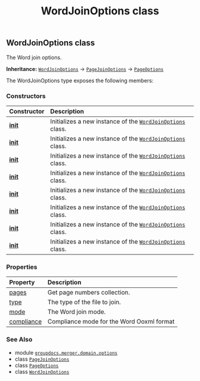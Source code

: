 ﻿---
title: WordJoinOptions class
second_title: GroupDocs.Merger for Python via .NET API References
description: 
type: docs
url: /python-net/groupdocs.merger.domain.options/wordjoinoptions/
is_root: false
weight: 540
---

## WordJoinOptions class

The Word join options.



**Inheritance:** [`WordJoinOptions`](/merger/python-net/groupdocs.merger.domain.options/wordjoinoptions) → 
[`PageJoinOptions`](/merger/python-net/groupdocs.merger.domain.options/pagejoinoptions) → 
[`PageOptions`](/merger/python-net/groupdocs.merger.domain.options/pageoptions)



The WordJoinOptions type exposes the following members:

### Constructors
| Constructor | Description |
| :- | :- |
| [__init__](/merger/python-net/groupdocs.merger.domain.options/wordjoinoptions/__init__/#) | Initializes a new instance of the [`WordJoinOptions`](/merger/python-net/groupdocs.merger.domain.options/wordjoinoptions) class. |
| [__init__](/merger/python-net/groupdocs.merger.domain.options/wordjoinoptions/__init__/#list) | Initializes a new instance of the [`WordJoinOptions`](/merger/python-net/groupdocs.merger.domain.options/wordjoinoptions) class. |
| [__init__](/merger/python-net/groupdocs.merger.domain.options/wordjoinoptions/__init__/#int-int) | Initializes a new instance of the [`WordJoinOptions`](/merger/python-net/groupdocs.merger.domain.options/wordjoinoptions) class. |
| [__init__](/merger/python-net/groupdocs.merger.domain.options/wordjoinoptions/__init__/#int-int-groupdocs.merger.domain.options.RangeMode) | Initializes a new instance of the [`WordJoinOptions`](/merger/python-net/groupdocs.merger.domain.options/wordjoinoptions) class. |
| [__init__](/merger/python-net/groupdocs.merger.domain.options/wordjoinoptions/__init__/#groupdocs.merger.domain.FileType) | Initializes a new instance of the [`WordJoinOptions`](/merger/python-net/groupdocs.merger.domain.options/wordjoinoptions) class. |
| [__init__](/merger/python-net/groupdocs.merger.domain.options/wordjoinoptions/__init__/#groupdocs.merger.domain.FileType-list) | Initializes a new instance of the [`WordJoinOptions`](/merger/python-net/groupdocs.merger.domain.options/wordjoinoptions) class. |
| [__init__](/merger/python-net/groupdocs.merger.domain.options/wordjoinoptions/__init__/#groupdocs.merger.domain.FileType-int-int) | Initializes a new instance of the [`WordJoinOptions`](/merger/python-net/groupdocs.merger.domain.options/wordjoinoptions) class. |
| [__init__](/merger/python-net/groupdocs.merger.domain.options/wordjoinoptions/__init__/#groupdocs.merger.domain.FileType-int-int-groupdocs.merger.domain.options.RangeMode) | Initializes a new instance of the [`WordJoinOptions`](/merger/python-net/groupdocs.merger.domain.options/wordjoinoptions) class. |


### Properties
| Property | Description |
| :- | :- |
| [pages](/merger/python-net/groupdocs.merger.domain.options/wordjoinoptions/pages) | Get page numbers collection. |
| [type](/merger/python-net/groupdocs.merger.domain.options/wordjoinoptions/type) | The type of the file to join. |
| [mode](/merger/python-net/groupdocs.merger.domain.options/wordjoinoptions/mode) | The Word join mode. |
| [compliance](/merger/python-net/groupdocs.merger.domain.options/wordjoinoptions/compliance) | Compliance mode for the Word Ooxml format |



### See Also
* module [`groupdocs.merger.domain.options`](..)
* class [`PageJoinOptions`](/merger/python-net/groupdocs.merger.domain.options/pagejoinoptions)
* class [`PageOptions`](/merger/python-net/groupdocs.merger.domain.options/pageoptions)
* class [`WordJoinOptions`](/merger/python-net/groupdocs.merger.domain.options/wordjoinoptions)
